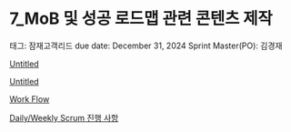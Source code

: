 # 7_MoB 및 성공 로드맵 관련 콘텐츠 제작

태그: 잠재고객리드
due date: December 31, 2024
Sprint Master(PO): 김경재

[Untitled](Untitled%2017ae98ce7f718099bb83f4f386c03900.csv)

[Untitled](Untitled%2016fe98ce7f71816eb4f6df4e6f1cb89b.csv)

[Work Flow](Work%20Flow%2016fe98ce7f71814ea0d7ff9cd8db1082.csv)

[Daily/Weekly Scrum 진행 사항](Daily%20Weekly%20Scrum%20%E1%84%8C%E1%85%B5%E1%86%AB%E1%84%92%E1%85%A2%E1%86%BC%20%E1%84%89%E1%85%A1%E1%84%92%E1%85%A1%E1%86%BC%2016fe98ce7f7181c7ba53f16e4f54b480.csv)